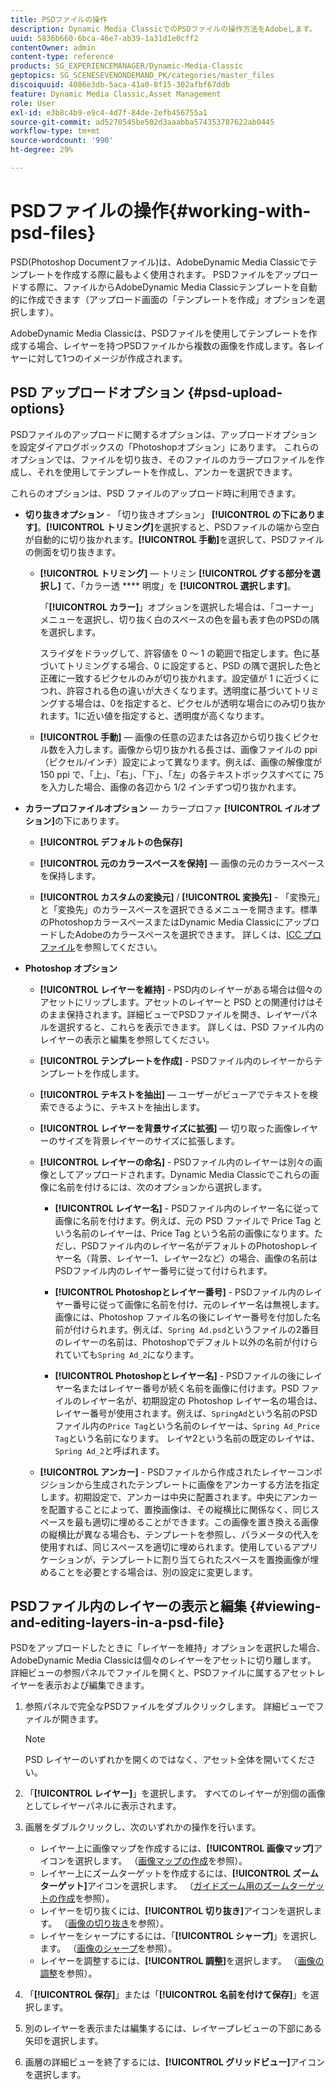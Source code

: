 ```yaml
---
title: PSDファイルの操作
description: Dynamic Media ClassicでのPSDファイルの操作方法をAdobeします。
uuid: 5836b660-6bca-46e7-ab39-1a31d1e0cff2
contentOwner: admin
content-type: reference
products: SG_EXPERIENCEMANAGER/Dynamic-Media-Classic
geptopics: SG_SCENESEVENONDEMAND_PK/categories/master_files
discoiquuid: 4086e3db-5aca-41a0-8f15-302afbf67ddb
feature: Dynamic Media Classic,Asset Management
role: User
exl-id: e3b8c4b9-e9c4-4d7f-84de-2efb456755a1
source-git-commit: ad5270545be502d3aaabba574353787622ab0445
workflow-type: tm+mt
source-wordcount: '990'
ht-degree: 29%

---
```


# PSDファイルの操作{#working-with-psd-files}

<!--   USED TO BE AN OPTION UNDER COLOR PROFILE OPTIONS * **Convert To sRGB (default)** - Converts to sRGB (Standard Red Green Blue). sRGB is the recommended color space for displaying images on web pages. -->

PSD(Photoshop Documentファイル)は、AdobeDynamic Media Classicでテンプレートを作成する際に最もよく使用されます。 PSDファイルをアップロードする際に、ファイルからAdobeDynamic Media Classicテンプレートを自動的に作成できます（アップロード画面の「テンプレートを作成」オプションを選択します）。

AdobeDynamic Media Classicは、PSDファイルを使用してテンプレートを作成する場合、レイヤーを持つPSDファイルから複数の画像を作成します。各レイヤーに対して1つのイメージが作成されます。

## PSD アップロードオプション {#psd-upload-options}

PSDファイルのアップロードに関するオプションは、アップロードオプションを設定ダイアログボックスの「Photoshopオプション」にあります。 これらのオプションでは、ファイルを切り抜き、そのファイルのカラープロファイルを作成し、それを使用してテンプレートを作成し、アンカーを選択できます。

これらのオプションは、PSD ファイルのアップロード時に利用できます。

* **切り抜きオプション**  - 「切り抜きオプション」 **[!UICONTROL の下にあります]**。**[!UICONTROL トリミング]**&#x200B;を選択すると、PSDファイルの端から空白が自動的に切り抜かれます。**[!UICONTROL 手動]**&#x200B;を選択して、PSDファイルの側面を切り抜きます。

   * **[!UICONTROL トリミング]**  — トリミン **[!UICONTROL グする部分を選択し]** て、「カラー透 **** 明度」を **[!UICONTROL 選択します]**。

      「**[!UICONTROL カラー]**」オプションを選択した場合は、「コーナー」メニューを選択し、切り抜く白のスペースの色を最も表す色のPSDの隅を選択します。

      スライダをドラッグして、許容値を 0 ～ 1 の範囲で指定します。色に基づいてトリミングする場合、0 に設定すると、PSD の隅で選択した色と正確に一致するピクセルのみが切り抜かれます。設定値が 1 に近づくにつれ、許容される色の違いが大きくなります。透明度に基づいてトリミングする場合は、0を指定すると、ピクセルが透明な場合にのみ切り抜かれます。1に近い値を指定すると、透明度が高くなります。

   * **[!UICONTROL 手動]**  — 画像の任意の辺または各辺から切り抜くピクセル数を入力します。画像から切り抜かれる長さは、画像ファイルの ppi（ピクセル/インチ）設定によって異なります。例えば、画像の解像度が 150 ppi で、「上」、「右」、「下」、「左」の各テキストボックスすべてに 75 を入力した場合、画像の各辺から 1/2 インチずつ切り抜かれます。

* **カラープロファイルオプション**  — カラープロファ **[!UICONTROL イルオプション]**&#x200B;の下にあります。

   * **[!UICONTROL デフォルトの色保存]**

   * **[!UICONTROL 元のカラースペースを保持]**  — 画像の元のカラースペースを保持します。

   * **[!UICONTROL カスタムの変換元]** / **[!UICONTROL 変換先]**  - 「変換元」と「変換先」のカラースペースを選択できるメニューを開きます。標準のPhotoshopカラースペースまたはDynamic Media ClassicにアップロードしたAdobeのカラースペースを選択できます。 詳しくは、[ICC プロファイル](/help/icc-profiles.md)を参照してください。

* **Photoshop オプション**

   * **[!UICONTROL レイヤーを維持]**  - PSD内のレイヤーがある場合は個々のアセットにリップします。アセットのレイヤーと PSD との関連付けはそのまま保持されます。詳細ビューでPSDファイルを開き、レイヤーパネルを選択すると、これらを表示できます。 詳しくは、PSD ファイル内のレイヤーの表示と編集を参照してください。

   * **[!UICONTROL テンプレートを作成]**  - PSDファイル内のレイヤーからテンプレートを作成します。

   * **[!UICONTROL テキストを抽出]**  — ユーザーがビューアでテキストを検索できるように、テキストを抽出します。

   * **[!UICONTROL レイヤーを背景サイズに拡張]**  — 切り取った画像レイヤーのサイズを背景レイヤーのサイズに拡張します。

   * **[!UICONTROL レイヤーの命名]**  - PSDファイル内のレイヤーは別々の画像としてアップロードされます。Dynamic Media Classicでこれらの画像に名前を付けるには、次のオプションから選択します。

      * **[!UICONTROL レイヤー名]**  - PSDファイル内のレイヤー名に従って画像に名前を付けます。例えば、元の PSD ファイルで Price Tag という名前のレイヤーは、Price Tag という名前の画像になります。ただし、PSDファイル内のレイヤー名がデフォルトのPhotoshopレイヤー名（背景、レイヤー1、レイヤー2など）の場合、画像の名前はPSDファイル内のレイヤー番号に従って付けられます。<!-- not their default layer names -->

      * **[!UICONTROL Photoshopとレイヤー番号]**  - PSDファイル内のレイヤー番号に従って画像に名前を付け、元のレイヤー名は無視します。画像には、Photoshop ファイル名の後にレイヤー番号を付加した名前が付けられます。例えば、`Spring Ad.psd`というファイルの2番目のレイヤーの名前は、Photoshopでデフォルト以外の名前が付けられていても`Spring Ad_2`になります。

      * **[!UICONTROL Photoshopとレイヤー名]**  - PSDファイルの後にレイヤー名またはレイヤー番号が続く名前を画像に付けます。PSD ファイルのレイヤー名が、初期設定の Photoshop レイヤー名の場合は、レイヤー番号が使用されます。例えば、`SpringAd`という名前のPSDファイル内の`Price Tag`という名前のレイヤーは、`Spring Ad_Price Tag`という名前になります。 レイヤ2という名前の既定のレイヤは、`Spring Ad_2`と呼ばれます。
   * **[!UICONTROL アンカー]**  - PSDファイルから作成されたレイヤーコンポジションから生成されたテンプレートに画像をアンカーする方法を指定します。初期設定で、アンカーは中央に配置されます。中央にアンカーを配置することによって、置換画像は、その縦横比に関係なく、同じスペースを最も適切に埋めることができます。この画像を置き換える画像の縦横比が異なる場合も、テンプレートを参照し、パラメータの代入を使用すれば、同じスペースを適切に埋められます。使用しているアプリケーションが、テンプレートに割り当てられたスペースを置換画像が埋めることを必要とする場合は、別の設定に変更します。


## PSDファイル内のレイヤーの表示と編集 {#viewing-and-editing-layers-in-a-psd-file}

PSDをアップロードしたときに「レイヤーを維持」オプションを選択した場合、AdobeDynamic Media Classicは個々のレイヤーをアセットに切り離します。 詳細ビューの参照パネルでファイルを開くと、PSDファイルに属するアセットレイヤーを表示および編集できます。

1. 参照パネルで完全なPSDファイルをダブルクリックします。 詳細ビューでファイルが開きます。

   >[!NOTE]
   >
   >PSD レイヤーのいずれかを開くのではなく、アセット全体を開いてください。

1. 「**[!UICONTROL レイヤー]**」を選択します。 すべてのレイヤーが別個の画像としてレイヤーパネルに表示されます。
1. 画層をダブルクリックし、次のいずれかの操作を行います。

   * レイヤー上に画像マップを作成するには、**[!UICONTROL 画像マップ]**&#x200B;アイコンを選択します。 （[画像マップの作成](creating-image-maps.md#creating_image_maps)を参照）。
   * レイヤー上にズームターゲットを作成するには、**[!UICONTROL ズームターゲット]**&#x200B;アイコンを選択します。 （[ガイドズーム用のズームターゲットの作成](creating-zoom-targets-guided-zoom.md#creating_zoom_targets_for_guided_zoom)を参照）。
   * レイヤーを切り抜くには、**[!UICONTROL 切り抜き]**&#x200B;アイコンを選択します。 （[画像の切り抜き](cropping-image.md#cropping_an_image)を参照）。
   * レイヤーをシャープにするには、「**[!UICONTROL シャープ]**」を選択します。 （[画像のシャープ](sharpening-image.md#sharpening_an_image)を参照）。
   * レイヤーを調整するには、**[!UICONTROL 調整]**&#x200B;を選択します。 （[画像の調整](adjusting-image.md#adjusting_an_image)を参照）。

1. 「**[!UICONTROL 保存]**」または「**[!UICONTROL 名前を付けて保存]**」を選択します。
1. 別のレイヤーを表示または編集するには、レイヤープレビューの下部にある矢印を選択します。
1. 画層の詳細ビューを終了するには、**[!UICONTROL グリッドビュー]**&#x200B;アイコンを選択します。

